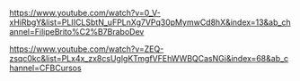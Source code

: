 https://www.youtube.com/watch?v=0_V-xHiRbgY&list=PLIICLSbtN_uFPLnXg7VPq30pMymwCd8hX&index=13&ab_channel=FilipeBrito%C2%B7BraboDev

https://www.youtube.com/watch?v=ZEQ-zsqc0kc&list=PLx4x_zx8csUglgKTmgfVFEhWWBQCasNGi&index=68&ab_channel=CFBCursos